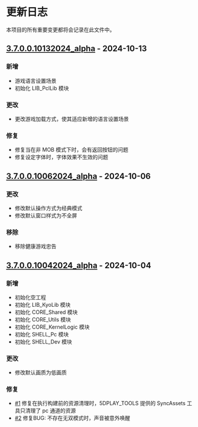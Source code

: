# 更新日志
本项目的所有重要变更都将会记录在此文件中。

## [3.7.0.0.10132024_alpha] - 2024-10-13
### 新增
- 游戏语言设置场景
- 初始化 LIB_PclLib 模块
### 更改
- 更改游戏加载方式，使其适应新增的语言设置场景
### 修复
- 修复当在非 MOB 模式下时，会有返回按钮的问题
- 修复设定字体时，字体效果不生效的问题

## [3.7.0.0.10062024_alpha] - 2024-10-06
### 更改
- 修改默认操作方式为经典模式
- 修改默认窗口样式为不全屏

### 移除
- 移除健康游戏忠告

## [3.7.0.0.10042024_alpha] - 2024-10-04
### 新增
- 初始化空工程
- 初始化 LIB_KyoLib 模块
- 初始化 CORE_Shared 模块
- 初始化 CORE_Utils 模块
- 初始化 CORE_KernelLogic 模块
- 初始化 SHELL_Pc 模块
- 初始化 SHELL_Dev 模块

### 更改
- 修改默认画质为低画质

### 修复
- [#1] 修复在执行构建前的资源清理时，5DPLAY_TOOLS 提供的 SyncAssets 工具只清理了 pc 通道的资源
- [#2] 修复BUG: 不存在无双模式时，声音被意外唤醒

[3.7.0.0.10132024_alpha]: https://github.com/5DPLAY-Game-Studio/BleachVsNaruto/compare/3.7.0.0.10062024_alpha...3.7.0.0.10132024_alpha
[3.7.0.0.10062024_alpha]: https://github.com/5DPLAY-Game-Studio/BleachVsNaruto/compare/3.7.0.0.10042024_alpha...3.7.0.0.10062024_alpha
[3.7.0.0.10042024_alpha]: https://github.com/5DPLAY-Game-Studio/BleachVsNaruto/releases/tag/3.7.0.0.10042024_alpha

[#1]: https://github.com/5DPLAY-Game-Studio/BleachVsNaruto/issues/1
[#2]: https://github.com/5DPLAY-Game-Studio/BleachVsNaruto/issues/2